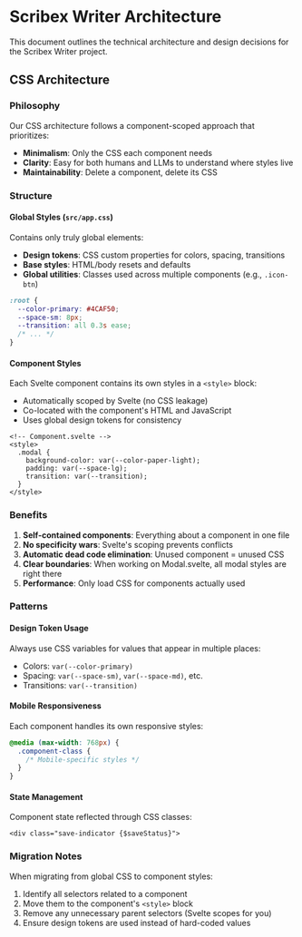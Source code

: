 # Scribex Writer Architecture

This document outlines the technical architecture and design decisions for the Scribex Writer project.

## CSS Architecture

### Philosophy

Our CSS architecture follows a component-scoped approach that prioritizes:
- **Minimalism**: Only the CSS each component needs
- **Clarity**: Easy for both humans and LLMs to understand where styles live
- **Maintainability**: Delete a component, delete its CSS

### Structure

#### Global Styles (`src/app.css`)
Contains only truly global elements:
- **Design tokens**: CSS custom properties for colors, spacing, transitions
- **Base styles**: HTML/body resets and defaults  
- **Global utilities**: Classes used across multiple components (e.g., `.icon-btn`)

```css
:root {
  --color-primary: #4CAF50;
  --space-sm: 8px;
  --transition: all 0.3s ease;
  /* ... */
}
```

#### Component Styles
Each Svelte component contains its own styles in a `<style>` block:
- Automatically scoped by Svelte (no CSS leakage)
- Co-located with the component's HTML and JavaScript
- Uses global design tokens for consistency

```svelte
<!-- Component.svelte -->
<style>
  .modal {
    background-color: var(--color-paper-light);
    padding: var(--space-lg);
    transition: var(--transition);
  }
</style>
```

### Benefits

1. **Self-contained components**: Everything about a component in one file
2. **No specificity wars**: Svelte's scoping prevents conflicts
3. **Automatic dead code elimination**: Unused component = unused CSS
4. **Clear boundaries**: When working on Modal.svelte, all modal styles are right there
5. **Performance**: Only load CSS for components actually used

### Patterns

#### Design Token Usage
Always use CSS variables for values that appear in multiple places:
- Colors: `var(--color-primary)`
- Spacing: `var(--space-sm)`, `var(--space-md)`, etc.
- Transitions: `var(--transition)`

#### Mobile Responsiveness
Each component handles its own responsive styles:
```css
@media (max-width: 768px) {
  .component-class {
    /* Mobile-specific styles */
  }
}
```

#### State Management
Component state reflected through CSS classes:
```svelte
<div class="save-indicator {$saveStatus}">
```

### Migration Notes

When migrating from global CSS to component styles:
1. Identify all selectors related to a component
2. Move them to the component's `<style>` block
3. Remove any unnecessary parent selectors (Svelte scopes for you)
4. Ensure design tokens are used instead of hard-coded values